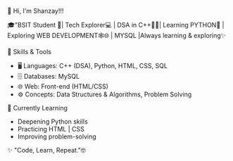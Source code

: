 👋 Hi, I'm Shanzay!!!

🎓"BSIT Student 🚀| Tech Explorer💻 | DSA in C++👩‍💻| Learning PYTHON🐍 | Exploring WEB DEVELOPMENT🕸🌐 | MYSQL |Always learning & exploring✨

🔧 Skills & Tools

- 🖥 Languages: C++ (DSA), Python, HTML, CSS, SQL  
- 🗄 Databases: MySQL  
- 🌐 Web: Front-end (HTML/CSS)  
- ⚙ Concepts: Data Structures & Algorithms, Problem Solving

🌱 Currently Learning

- Deepening Python skills  
- Practicing HTML | CSS  
- Improving problem-solving

✨ "Code, Learn, Repeat."🤓
